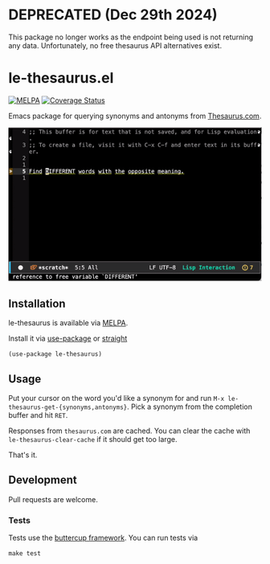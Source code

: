 # DEPRECATED (Dec 29th 2024)
This package no longer works as the endpoint being used is not returning any data. Unfortunately, no free thesaurus API alternatives exist.

# le-thesaurus.el
[![MELPA](https://melpa.org/packages/le-thesaurus-badge.svg)](https://melpa.org/#/le-thesaurus)
[![Coverage Status](https://coveralls.io/repos/github/AnselmC/le-thesaurus.el/badge.svg?branch=master)](https://coveralls.io/github/AnselmC/le-thesaurus.el?branch=master)

Emacs package for querying synonyms and antonyms from [Thesaurus.com](thesaurus.com).

<p align="center">
    <img src="thesaurus-example.gif"/>
</p>

## Installation
le-thesaurus is available via [MELPA](https://melpa.org/).

Install it via [use-package](https://github.com/jwiegley/use-package) or [straight](https://github.com/raxod502/straight.el)
```elisp
(use-package le-thesaurus)
```

## Usage
Put your cursor on the word you'd like a synonym for and run `M-x le-thesaurus-get-{synonyms,antonyms}`.
Pick a synonym from the completion buffer and hit `RET`.

Responses from `thesaurus.com` are cached. 
You can clear the cache with `le-thesaurus-clear-cache` if it should get too large.

That's it.


## Development
Pull requests are welcome.

### Tests
Tests use the [buttercup framework](https://github.com/jorgenschaefer/emacs-buttercup).
You can run tests via

``` shell
make test
```
